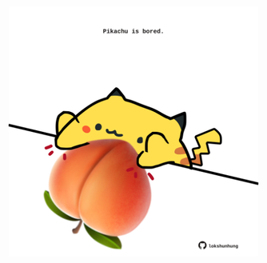 <!-- built at 03/02/2022, 24:01:27 UTC -->
<p align="center">
  <img width="500" height="500" src="./ReadmeImage.svg">
</p>
